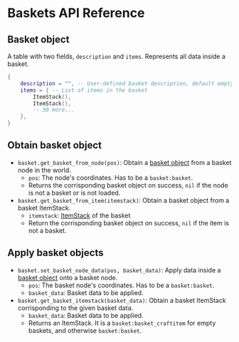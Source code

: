 # Baskets API Reference

## Basket object

A table with two fields, `description` and `items`. Represents all data inside a basket.

```lua
{
    description = "", -- User-defined basket description, default empty
    items = { -- List of items in the basket
        ItemStack(),
        ItemStack(),
        -- 30 more...
    },
}
```

## Obtain basket object

* `basket.get_basket_from_node(pos)`: Obtain a [basket object](#basket-object) from a basket node in the world.
  * `pos`: The node's coordinates. Has to be a `basket:basket`.
  * Returns the corrisponding basket object on success, `nil` if the node is not a basket or is not loaded.
* `basket.get_basket_from_item(itemstack)`: Obtain a basket object from a basket ItemStack.
  * `itemstack`: [ItemStack](https://github.com/luanti-org/luanti/blob/master/doc/lua_api.md#itemstack) of the basket
  * Return the corrisponding basket object on success, `nil` if the item is not a basket.

## Apply basket objects

* `basket.set_basket_node_data(pos, basket_data)`: Apply data inside a [basket object](#basket-object) onto a basket node.
  * `pos`: The basket node's coordinates. Has to be a `basket:basket`.
  * `basket_data`: Basket data to be applied.
* `basket.get_basket_itemstack(basket_data)`: Obtain a basket ItemStack corrisponding to the given basket data.
  * `basket_data`: Basket data to be applied.
  * Returns an ItemStack. It is a `basket:basket_craftitem` for empty baskets, and otherwise `basket:basket`.

